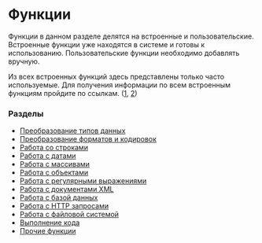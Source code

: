 # Функции

Функции в данном разделе делятся на встроенные и пользовательские. Встроенные функции уже находятся в системе и готовы к использованию. Пользовательские функции необходимо добавлять вручную.

Из всех встроенных функций здесь представлены только часто используемые. Для получения информации по всем встроенным функциям пройдите по ссылкам. ([1](http://docs.datex.ru/article.htm?id=5620276905286592550), [2](http://news.websoft.ru/view_doc.html?mode=doc_type&custom_web_template_id=6180275463021353212&doc_id=6181289497353023487))

### Разделы

* [Преобразование типов данных](/code/functions/conversion-of-data-types/)
* [Преобразование форматов и кодировок](/code/functions/convert-formats-and-encodings/)
* [Работа со строками](/code/functions/work-with-strings/)
* [Работа с датами](/code/functions/work-with-dates/)
* [Работа с массивами](/code/functions/work-with-arrays/)
* [Работа с объектами](/code/functions/work-with-objects/)
* [Работа с регулярными выражениями](/code/functions/working-with-regular-expressions/)
* [Работа с документами XML](/code/functions/working-with-xml-documents/)
* [Работа с базой данных](/code/functions/working-with-database/)
* [Работа с HTTP запросами](/code/functions/working-with-http-requests/)
* [Работа с файловой системой](/code/functions/working-with-the-file-system/)
* [Выполнение кода](/code/functions/code-execution/)
* [Прочие функции](/code/functions/other-functions/)

